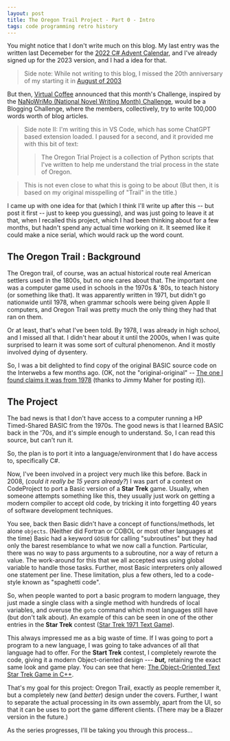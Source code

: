 ```yaml
---
layout: post
title: The Oregon Trail Project - Part 0 - Intro
tags: code programming retro history
---
```

 You might notice that I don't write much on this blog.  My last entry was the written last Decemeber for the [2022 C# Advent Calendar](https://www.csadvent.christmas/), and I've already signed up for the 2023 version, and I had a idea for that.

> Side note:  While not writing to this blog, I missed the 20th anniversary of my starting it in [August of 2003](https://honestillusion.com/blog/2003/08/01/first-things-first/)

But then, [Virtual Coffee](https://virtualcoffee.io/) announced that this month's Challenge, inspired by the  [NaNoWriMo (National Novel Writing Month) Challenge](https://nanowrimo.org/), would be a Blogging Challenge, where the members, collectively, try to write 100,000 words worth of blog articles.

> Side note II:  I'm writing this in VS Code, which has some ChatGPT based extension loaded.  I paused for a second, and it provided me with this bit of text:
>> The Oregon Trial Project is a collection of Python scripts that I've written to help me understand the trial process in the state of Oregon.

> This is not even close to what this is going to be about (But then, it is based on my original misspelling of "Trail" in the title.)

I came up with one idea for that (which I think I'll write up after this -- but post it first --  just to keep you guessing), and was just going to leave it at that, when I recalled this project, which I had been thinking about for a few months, but hadn't spend any actual time working on it.  It seemed like it could make a nice serial, which would rack up the word count.


## The Oregon Trail : Background

The Oregon trail, of course, was an actual historical route real American settlers used in the 1800s, but no one cares about that.  The important one was a computer game used in schools in the 1970s & '80s, to teach history (or something like that).  It was apparently written in 1971, but didn't go nationwide until 1978, when grammar schools were being given Apple II computers, and Oregon Trail was pretty much the only thing they had that ran on them.

Or at least, that's what I've been told.  By 1978, I was already in high school, and I missed all that.  I didn't hear about it until the 2000s, when I was quite surprised to learn it was some sort of cultural phenomenon.  And it mostly involved dying of dysentery.

So, I was a bit delighted to find copy of the original BASIC source code on the Interwebs a few months ago.  (OK, not the "original-original" -- [The one I found claims it was from 1978](https://archive.org/details/200106-tops10-in-a-box) (thanks to Jimmy Maher for posting it)). 

## The Project

The bad news is that I don't have access to a computer running a HP Timed-Shared BASIC from the 1970s.  The good news is that I learned BASIC back in the '70s, and it's simple enough to understand.  So, I can read this source, but can't run it.

So, the plan is to port it into a language/environment that I do have access to, specifically C#.

Now, I've been involved in a project very much like this before.  Back in 2008, (*could it really be 15 years already?*) I was part of a contest on CodeProject to port a Basic version of a **Star Trek** game.  Usually, when someone attempts something like this, they usually just work on getting a modern compiler to accept old code, by tricking it into forgetting 40 years of software development techniques.

You see, back then Basic didn't have a concept of functions/methods, let alone `objects`.  (Neither did Fortran or COBOL or most other languages at the time)  Basic had a keyword `GOSUB` for calling "subroutines" but they had only the barest resemblance to what we now call a function.  Particular, there was no way to pass arguments to a subroutine, nor a way of return a value. The work-around for this that we all accepted was using global variable to handle those tasks.  Further, most Basic interpreters  only allowed one statement per line. These limitation, plus a few others, led to a code-style known as "spaghetti code".

So, when people wanted to port a basic program to modern language, they just made a single class with a single method with hundreds of local variables, and overuse the `goto` command which most languages still have (but don't talk about).  An example of this can be seen in one of the other entries in the **Star Trek** contest ([Star Trek 1971 Text Game](https://www.codeproject.com/Articles/28228/Star-Trek-1971-Text-Game)). 

This always impressed me as a big waste of time. If I was going to port a program to a new language, I was going to take advances of all that language had to offer.  For the **Start Trek** contest, I completely rewrote the code, giving it a modern Object-oriented design --- ***but,*** retaining the exact same look and game play. You can see that here: [The Object-Oriented Text Star Trek Game in C++](https://www.codeproject.com/Articles/28399/The-Object-Oriented-Text-Star-Trek-Game-in-C).

That's my goal for this project:  Oregon Trail, exactly as people remember it, but a completely new (and *better*) design under the covers.  Further, I want to separate the actual processing in its own assembly, apart from the UI, so that it can be uses to port the game different clients.  (There may be a Blazer version in the future.)

As the series progresses, I'll be taking you through this process...

